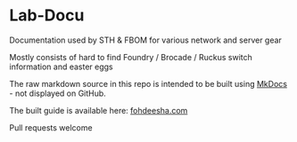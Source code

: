 
# Lab-Docu
Documentation used by STH & FBOM for various network and server gear  

Mostly consists of hard to find Foundry / Brocade / Ruckus switch information and easter eggs

The raw markdown source in this repo is intended to be built using [MkDocs](http://www.mkdocs.org/) - not displayed on GitHub.  

The built guide is available here: [fohdeesha.com](http://fohdeesha.com/docs/)  

Pull requests welcome
